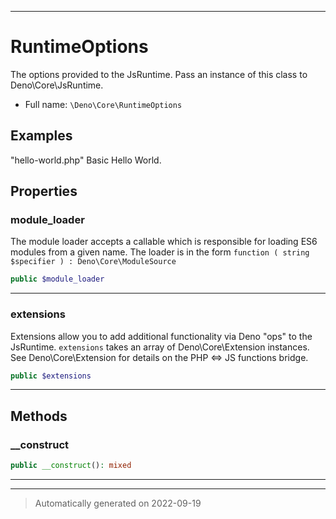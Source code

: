 ***

# RuntimeOptions

The options provided to the JsRuntime. Pass an instance of this class
to Deno\Core\JsRuntime.



* Full name: `\Deno\Core\RuntimeOptions`

## Examples
&quot;hello-world.php&quot; Basic Hello World.




## Properties


### module_loader

The module loader accepts a callable which is responsible for loading
ES6 modules from a given name. The loader is in the form `function ( string $specifier ) : Deno\Core\ModuleSource`

```php
public $module_loader
```






***

### extensions

Extensions allow you to add additional functionality via Deno "ops" to the JsRuntime. `extensions` takes an array of
Deno\Core\Extension instances. See Deno\Core\Extension for details on the PHP <=> JS functions bridge.

```php
public $extensions
```






***

## Methods


### __construct



```php
public __construct(): mixed
```











***


***
> Automatically generated on 2022-09-19
